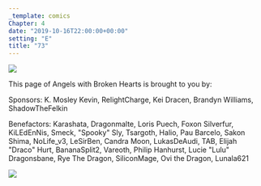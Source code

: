 ```yaml
---
_template: comics
Chapter: 4
date: "2019-10-16T22:00:00+00:00"
setting: "E"
title: "73"
---
```


![](</uploads/B 12.png>)

This page of Angels with Broken Hearts is brought to you by:

Sponsors: K. Mosley Kevin, RelightCharge, Kei Dracen, Brandyn Williams, ShadowTheFelkin

Benefactors: Karashata, Dragonmalte, Loris Puech, Foxon Silverfur, KiLEdEnNis, Smeck, "Spooky" Sly, Tsargoth, Halio, Pau Barcelo, Sakon Shima, NoLife_v3, LeSirBen, Candra Moon, LukasDeAudi, TAB, Elijah "Draco" Hurt, BananaSplit2, Vareoth, Philip Hanhurst, Lucie "Lulu" Dragonsbane, Rye The Dragon, SiliconMage, Ovi the Dragon, Lunala621

[![](/uploads/patreon-banner.jpg)](http://patreon.com/mbsaunders)
